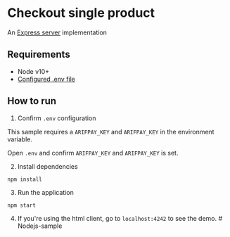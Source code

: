 # Checkout single product
An [Express server](http://expressjs.com) implementation

## Requirements
* Node v10+
* [Configured .env file](../../README.md)

## How to run

1. Confirm `.env` configuration

This sample requires a `ARIFPAY_KEY` and  `ARIFPAY_KEY` in the environment variable.

Open `.env` and confirm `ARIFPAY_KEY` and `ARIFPAY_KEY` is set.


2. Install dependencies

```
npm install
```

3. Run the application

```
npm start
```

4. If you're using the html client, go to `localhost:4242` to see the demo.
#   N o d e j s - s a m p l e  
 